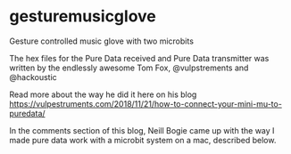 # gesturemusicglove
Gesture controlled music glove with two microbits

The hex files for the Pure Data received and Pure Data transmitter was written by the endlessly awesome Tom Fox, @vulpstrements and @hackoustic 

Read more about the way he did it here on his blog https://vulpestruments.com/2018/11/21/how-to-connect-your-mini-mu-to-puredata/

In the comments section of this blog, Neill Bogie came up with the way I made pure data work with a microbit system on a mac, described below.


